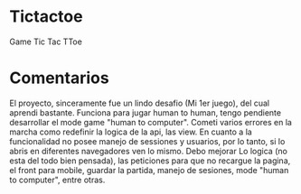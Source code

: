 # Tictactoe
Game Tic Tac TToe

# Comentarios

El proyecto, sinceramente fue un lindo desafio (Mi 1er juego), del cual aprendi bastante. Funciona para jugar human to human, tengo pendiente desarrollar el mode game "human to computer". Cometi varios errores en la marcha como redefinir la logica de la api, las view. En cuanto a la funcionalidad no posee manejo de sessiones y usuarios, por lo tanto, si lo abris en diferentes navegadores ven lo mismo. Debo mejorar Lo logica (no esta del todo bien pensada), las peticiones para que no recargue la pagina, el front para mobile, guardar la partida, manejo de sesiones, mode "human to computer", entre otras.

